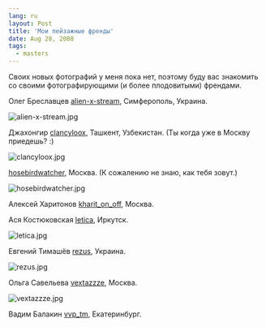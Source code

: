 ```yaml
---
lang: ru
layout: Post
title: 'Мои пейзажные френды'
date: Aug 28, 2008
tags:
  - masters
---
```


Своих новых фотографий у меня пока нет, поэтому буду вас знакомить со своими фотографирующими (и более плодовитыми) френдами.

<!--more-->

Олег Бреславцев [alien-x-stream](http://alien-x-stream.livejournal.com/), Симферополь, Украина.

![alien-x-stream.jpg](upload://alien-x-stream.jpg)

Джахонгир [clancyloox](http://clancyloox.livejournal.com/), Ташкент, Узбекистан. (Ты когда уже в Москву приедешь? :)

![clancyloox.jpg](upload://clancyloox.jpg)

[hosebirdwatcher](http://hosebirdwatcher.livejournal.com/), Москва. (К сожалению не знаю, как тебя зовут.)

![hosebirdwatcher.jpg](upload://hosebirdwatcher.jpg)

Алексей Харитонов [kharit_on_off](http://kharit-on-off.livejournal.com/), Москва.

Ася Костюковская [letica](http://letica.livejournal.com/), Иркутск.

![letica.jpg](upload://letica.jpg)

Евгений Тимашёв [rezus](http://rezus.livejournal.com/), Украина.

![rezus.jpg](upload://rezus.jpg)

Ольга Савельева [vextazzze](http://vextazzze.livejournal.com/), Москва.

![vextazzze.jpg](upload://vextazzze.jpg)

Вадим Балакин [vvp_tm](http://vvp-tm.livejournal.com/), Екатеринбург.

